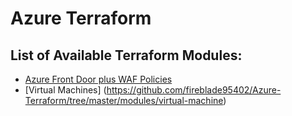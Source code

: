 # Azure Terraform

## List of Available Terraform Modules:

* [Azure Front Door plus WAF Policies](https://github.com/fireblade95402/Azure-Terraform/tree/master/modules/front-door)
* [Virtual Machines] (https://github.com/fireblade95402/Azure-Terraform/tree/master/modules/virtual-machine)

## 
